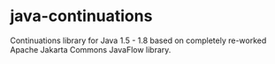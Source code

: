 # java-continuations
Continuations library for Java 1.5 - 1.8 based on completely re-worked Apache Jakarta Commons JavaFlow library.

